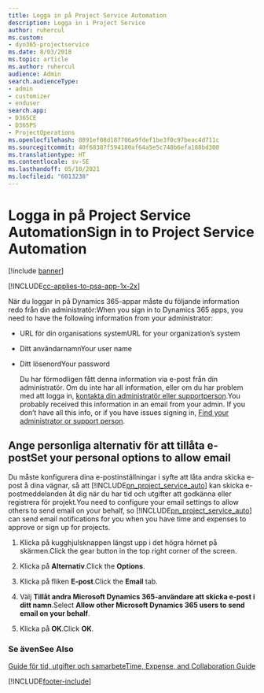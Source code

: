 ```yaml
---
title: Logga in på Project Service Automation
description: Logga in i Project Service
author: ruhercul
ms.custom:
- dyn365-projectservice
ms.date: 8/03/2018
ms.topic: article
ms.author: ruhercul
audience: Admin
search.audienceType:
- admin
- customizer
- enduser
search.app:
- D365CE
- D365PS
- ProjectOperations
ms.openlocfilehash: 8891ef08d187706a9fdef1be3f0c97beac4d711c
ms.sourcegitcommit: 40f68387f594180af64a5e5c748b6efa188bd300
ms.translationtype: HT
ms.contentlocale: sv-SE
ms.lasthandoff: 05/10/2021
ms.locfileid: "6013238"
---
```

# <a name="sign-in-to-project-service-automation"></a><span data-ttu-id="2c528-103">Logga in på Project Service Automation</span><span class="sxs-lookup"><span data-stu-id="2c528-103">Sign in to Project Service Automation</span></span>

[!include [banner](../includes/psa-now-project-operations.md)]

[!INCLUDE[cc-applies-to-psa-app-1x-2x](../includes/cc-applies-to-psa-app-1x-2x.md)]

<span data-ttu-id="2c528-104">När du loggar in på Dynamics 365-appar måste du följande information redo från din administratör:</span><span class="sxs-lookup"><span data-stu-id="2c528-104">When you sign in to Dynamics 365 apps, you need to have the following information from your administrator:</span></span>  
  
- <span data-ttu-id="2c528-105">URL för din organisations system</span><span class="sxs-lookup"><span data-stu-id="2c528-105">URL for your organization’s system</span></span>  
  
- <span data-ttu-id="2c528-106">Ditt användarnamn</span><span class="sxs-lookup"><span data-stu-id="2c528-106">Your user name</span></span>  
  
- <span data-ttu-id="2c528-107">Ditt lösenord</span><span class="sxs-lookup"><span data-stu-id="2c528-107">Your password</span></span>  
  
  <span data-ttu-id="2c528-108">Du har förmodligen fått denna information via e-post från din administratör. Om du inte har all information, eller om du har problem med att logga in, [kontakta din administratör eller supportperson](/dynamics365/customerengagement/on-premises/basics/find-administrator-support).</span><span class="sxs-lookup"><span data-stu-id="2c528-108">You probably received this information in an email from your admin. If you don’t have all this info, or if you have issues signing in, [Find your administrator or support person](/dynamics365/customerengagement/on-premises/basics/find-administrator-support).</span></span>  
  
## <a name="set-your-personal-options-to-allow-email"></a><span data-ttu-id="2c528-109">Ange personliga alternativ för att tillåta e-post</span><span class="sxs-lookup"><span data-stu-id="2c528-109">Set your personal options to allow email</span></span>  
 <span data-ttu-id="2c528-110">Du måste konfigurera dina e-postinställningar i syfte att låta andra skicka e-post å dina vägnar, så att [!INCLUDE[pn_project_service_auto](../includes/pn-project-service-auto.md)] kan skicka e-postmeddelanden åt dig när du har tid och utgifter att godkänna eller registrera för projekt.</span><span class="sxs-lookup"><span data-stu-id="2c528-110">You need to configure your email settings to allow others to send email on your behalf, so [!INCLUDE[pn_project_service_auto](../includes/pn-project-service-auto.md)] can send email notifications for you when you have time and expenses to approve or sign up for projects.</span></span>  
  
1.  <span data-ttu-id="2c528-111">Klicka på kugghjulsknappen längst upp i det högra hörnet på skärmen.</span><span class="sxs-lookup"><span data-stu-id="2c528-111">Click the gear button in the top right corner of the screen.</span></span>  
  
2.  <span data-ttu-id="2c528-112">Klicka på **Alternativ**.</span><span class="sxs-lookup"><span data-stu-id="2c528-112">Click the **Options**.</span></span>  
  
3.  <span data-ttu-id="2c528-113">Klicka på fliken **E-post**.</span><span class="sxs-lookup"><span data-stu-id="2c528-113">Click the **Email** tab.</span></span>  
  
4.  <span data-ttu-id="2c528-114">Välj **Tillåt andra Microsoft Dynamics 365-användare att skicka e-post i ditt namn**.</span><span class="sxs-lookup"><span data-stu-id="2c528-114">Select **Allow other Microsoft Dynamics 365 users to send email on your behalf**.</span></span>  
  
5.  <span data-ttu-id="2c528-115">Klicka på **OK**.</span><span class="sxs-lookup"><span data-stu-id="2c528-115">Click **OK**.</span></span>  
  
### <a name="see-also"></a><span data-ttu-id="2c528-116">Se även</span><span class="sxs-lookup"><span data-stu-id="2c528-116">See Also</span></span>  
 [<span data-ttu-id="2c528-117">Guide för tid, utgifter och samarbete</span><span class="sxs-lookup"><span data-stu-id="2c528-117">Time, Expense, and Collaboration Guide</span></span>](../psa/time-expense-collaboration-guide.md)


[!INCLUDE[footer-include](../includes/footer-banner.md)]